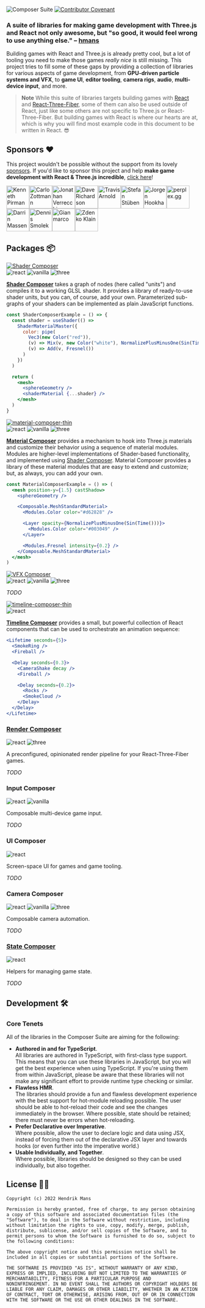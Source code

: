 ![Composer Suite](https://user-images.githubusercontent.com/1061/189347136-c81b7807-dbbc-4d8f-a890-b9d6639165b0.jpg)
[![Contributor Covenant](https://img.shields.io/badge/Contributor%20Covenant-2.1-4baaaa.svg?style=for-the-badge)](CODE_OF_CONDUCT.md)

### A suite of libraries for making game development with Three.js and React not only awesome, but "so good, it would feel wrong to use anything else." – [hmans](https://github.com/sponsors/hmans)

Building games with React and Three.js is already pretty cool, but a lot of tooling you need to make those games _really nice_ is still missing. This project tries to fill some of these gaps by providing a collection of libraries for various aspects of game development, from **GPU-driven particle systems and VFX**, to **game UI**, **editor tooling**, **camera rigs**, **audio**, **multi-device input**, and more.

> **Note**
> While this suite of libraries targets building games with [React](https://reactjs.org/) and [React-Three-Fiber], some of them can also be used outside of React, just like some others are not specific to Three.js or React-Three-Fiber. But building games with React is where our hearts are at, which is why you will find most example code in this document to be written in React. 😎

## Sponsors ❤️

This project wouldn't be possible without the support from its lovely [sponsors](https://github.com/sponsors/hmans). If you'd like to sponsor this project and help **make game development with React & Three.js incredible**, [click here](https://github.com/sponsors/hmans)!

<!-- sponsors --><a href="https://github.com/kenjinp"><img src="https://github.com/kenjinp.png" width="60px" alt="Kenneth Pirman" /></a><a href="https://github.com/czottmann"><img src="https://github.com/czottmann.png" width="60px" alt="Carlo Zottmann" /></a><a href="https://github.com/verekia"><img src="https://github.com/verekia.png" width="60px" alt="Jonathan Verrecchia" /></a><a href="https://github.com/djradon"><img src="https://github.com/djradon.png" width="60px" alt="Dave Richardson" /></a><a href="https://github.com/souporserious"><img src="https://github.com/souporserious.png" width="60px" alt="Travis Arnold" /></a><a href="https://github.com/MSNexploder"><img src="https://github.com/MSNexploder.png" width="60px" alt="Stefan Stüben" /></a><a href="https://github.com/jorgenbuilder"><img src="https://github.com/jorgenbuilder.png" width="60px" alt="Jorgen Hookham" /></a><a href="https://github.com/perplex-gg"><img src="https://github.com/perplex-gg.png" width="60px" alt="perplex.gg" /></a><a href="https://github.com/darrinm"><img src="https://github.com/darrinm.png" width="60px" alt="Darrin Massena" /></a><a href="https://github.com/DennisSmolek"><img src="https://github.com/DennisSmolek.png" width="60px" alt="Dennis Smolek" /></a><a href="https://github.com/gsimone"><img src="https://github.com/gsimone.png" width="60px" alt="Gianmarco" /></a><a href="https://github.com/zklain"><img src="https://github.com/zklain.png" width="60px" alt="Zdenko Klain" /></a><!-- sponsors -->

## Packages 📦

[![Shader Composer](https://user-images.githubusercontent.com/1061/187867434-1e8bc952-8fed-4e17-afc6-fca97951ba1a.jpg)](https://github.com/hmans/composer-suite/tree/main/packages/shader-composer)  
![react] ![vanilla] ![three]

**[Shader Composer]** takes a graph of nodes (here called "units") and compiles it to a working GLSL shader. It provides a library of ready-to-use shader units, but you can, of course, add your own. Parameterized sub-graphs of your shaders can be implemented as plain JavaScript functions.

```jsx
const ShaderComposerExample = () => {
  const shader = useShader(() =>
    ShaderMaterialMaster({
      color: pipe(
        Vec3(new Color("red")),
        (v) => Mix(v, new Color("white"), NormalizePlusMinusOne(Sin(Time()))),
        (v) => Add(v, Fresnel())
      )
    })
  )

  return (
    <mesh>
      <sphereGeometry />
      <shaderMaterial {...shader} />
    </mesh>
  )
}
```

[![material-composer-thin](https://user-images.githubusercontent.com/1061/187885049-cdbbd4c6-b974-4214-a0de-916d9ee412bb.jpg)](https://github.com/hmans/composer-suite/tree/main/packages/material-composer)  
![react] ![vanilla] ![three]

**[Material Composer]** provides a mechanism to hook into Three.js materials and customize their behavior using a sequence of material modules. Modules are higher-level implementations of Shader-based functionality, and implemented using [Shader Composer]. Material Composer provides a library of these material modules that are easy to extend and customize; but, as always, you can add your own.

```jsx
const MaterialComposerExample = () => (
  <mesh position-y={1.5} castShadow>
    <sphereGeometry />

    <Composable.MeshStandardMaterial>
      <Modules.Color color="#d62828" />

      <Layer opacity={NormalizePlusMinusOne(Sin(Time()))}>
        <Modules.Color color="#003049" />
      </Layer>

      <Modules.Fresnel intensity={0.2} />
    </Composable.MeshStandardMaterial>
  </mesh>
)
```

[![VFX Composer](https://user-images.githubusercontent.com/1061/187867928-5cac4fa9-908c-4c78-93de-2a9ac3998dbd.jpg)](https://github.com/hmans/composer-suite/tree/main/packages/vfx-composer)  
![react] ![vanilla] ![three]

_TODO_

[![timeline-composer-thin](https://user-images.githubusercontent.com/1061/187868484-5cd3ebd6-7961-4fd3-aef0-eca22f79417a.jpg)](https://github.com/hmans/composer-suite/tree/main/packages/timeline-composer)  
![react]

**[Timeline Composer]** provides a small, but powerful collection of React components that can be used to orchestrate an animation sequence:

```jsx
<Lifetime seconds={5}>
  <SmokeRing />
  <Fireball />

  <Delay seconds={0.3}>
    <CameraShake decay />
    <Fireball />

    <Delay seconds={0.2}>
      <Rocks />
      <SmokeCloud />
    </Delay>
  </Delay>
</Lifetime>
```

### [Render Composer](https://github.com/hmans/composer-suite/tree/main/packages/render-composer)

![react] ![three]

A preconfigured, opinionated render pipeline for your React-Three-Fiber games.

_TODO_

### Input Composer

![react] ![vanilla]

Composable multi-device game input.

_TODO_

### UI Composer

![react]

Screen-space UI for games and game tooling.

_TODO_

### Camera Composer

![react] ![vanilla] ![three]

Composable camera automation.

_TODO_

### [State Composer](https://github.com/hmans/composer-suite/tree/main/packages/state-composer)

![react]

Helpers for managing game state.

_TODO_

## Development 🛠

### Core Tenets

All of the libraries in the Composer Suite are aiming for the following:

- **Authored in and for TypeScript**.  
  All libraries are authored in TypeScript, with first-class type support. This means that you can use these libraries in JavaScript, but you will get the best experience when using TypeScript. If you're using them from within JavaScript, please be aware that these libraries will not make any significant effort to provide runtime type checking or similar.
- **Flawless HMR**.  
  The libraries should provide a fun and flawless development experience with the best support for hot-module reloading possible. The user should be able to hot-reload their code and see the changes immediately in the browser. Where possible, state should be retained; there must never be errors when hot-reloading.
- **Prefer Declarative over Imperative**.  
  Where possible, allow the user to declare logic and data using JSX, instead of forcing them out of the declarative JSX layer and towards hooks (or even further into the imperative world.)
- **Usable Individually, and Together**.  
  Where possible, libraries should be designed so they can be used individually, but also together.

## License 👩‍⚖️

```
Copyright (c) 2022 Hendrik Mans

Permission is hereby granted, free of charge, to any person obtaining
a copy of this software and associated documentation files (the
"Software"), to deal in the Software without restriction, including
without limitation the rights to use, copy, modify, merge, publish,
distribute, sublicense, and/or sell copies of the Software, and to
permit persons to whom the Software is furnished to do so, subject to
the following conditions:

The above copyright notice and this permission notice shall be
included in all copies or substantial portions of the Software.

THE SOFTWARE IS PROVIDED "AS IS", WITHOUT WARRANTY OF ANY KIND,
EXPRESS OR IMPLIED, INCLUDING BUT NOT LIMITED TO THE WARRANTIES OF
MERCHANTABILITY, FITNESS FOR A PARTICULAR PURPOSE AND
NONINFRINGEMENT. IN NO EVENT SHALL THE AUTHORS OR COPYRIGHT HOLDERS BE
LIABLE FOR ANY CLAIM, DAMAGES OR OTHER LIABILITY, WHETHER IN AN ACTION
OF CONTRACT, TORT OR OTHERWISE, ARISING FROM, OUT OF OR IN CONNECTION
WITH THE SOFTWARE OR THE USE OR OTHER DEALINGS IN THE SOFTWARE.
```

[react-three-fiber]: https://github.com/pmndrs/react-three-fiber
[shader composer]: https://github.com/hmans/composer-suite/tree/main/packages/shader-composer
[timeline composer]: https://github.com/hmans/composer-suite/tree/main/packages/timeline-composer
[vfx composer]: https://github.com/hmans/composer-suite/tree/main/packages/vfx-composer
[material composer]: https://github.com/hmans/composer-suite/tree/main/packages/material-composer
[react]: https://img.shields.io/badge/-react-blue?style=for-the-badge
[vanilla]: https://img.shields.io/badge/-vanilla-yellow?style=for-the-badge
[three]: https://img.shields.io/badge/-three-brightgreen?style=for-the-badge
